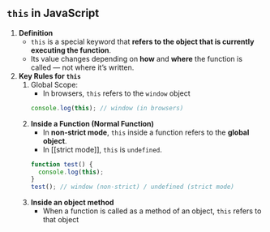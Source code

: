 ## **`this` in JavaScript**

1. **Definition**
    - `this` is a special keyword that **refers to the object that is currently executing the function**.
    - Its value changes depending on **how** and **where** the function is called — not where it’s written.
2. **Key Rules for `this`**
    1. Global Scope:
        - In browsers, `this` refers to the `window` object
        ```JavaScript  
        console.log(this); // window (in browsers)
		```
	2.  **Inside a Function (Normal Function)**
		- In **non-strict mode**, `this` inside a function refers to the **global object**.
		- In [[strict mode]], `this` is `undefined`.
		```JavaScript  
        function test() {
		  console.log(this);
		}
		test(); // window (non-strict) / undefined (strict mode)
		```
	3. **Inside an object method**
		- When a function is called as a method of an object, `this` refers to that object